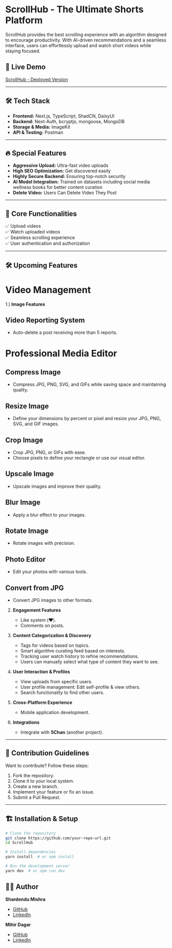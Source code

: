 # ScrollHub - The Ultimate Shorts Platform

ScrollHub provides the best scrolling experience with an algorithm designed to encourage productivity. With AI-driven recommendations and a seamless interface, users can effortlessly upload and watch short videos while staying focused.

## 🚀 Live Demo
[ScrollHub - Deployed Version](https://scroll-hub-shardendu-mishra.vercel.app/)

---

## 🛠 Tech Stack
- **Frontend:** Next.js, TypeScript, ShadCN, DaisyUI
- **Backend:** Next-Auth, bcryptjs, mongoose, MongoDB
- **Storage & Media:** ImageKit
- **API & Testing:** Postman

---

## 🔥 Special Features
- **Aggressive Upload:** Ultra-fast video uploads
- **High SEO Optimization:** Get discovered easily
- **Highly Secure Backend:** Ensuring top-notch security
- **AI Model Integration:** Trained on datasets including social media wellness books for better content curation
- **Delete Video:** Users Can Delete Video They Post

---

## 📌 Core Functionalities
✅ Upload videos  
✅ Watch uploaded videos  
✅ Seamless scrolling experience  
✅ User authentication and authorization

---

## 🛠 Upcoming Features

# Video Management

1.) **Image Features**
   ## Video Reporting System
   - Auto-delete a post receiving more than 5 reports.
   
   # Professional Media Editor
   
   ## Compress Image
   - Compress JPG, PNG, SVG, and GIFs while saving space and maintaining quality.
   
   ## Resize Image
   - Define your dimensions by percent or pixel and resize your JPG, PNG, SVG, and GIF images.
   
   ## Crop Image
   - Crop JPG, PNG, or GIFs with ease.
   - Choose pixels to define your rectangle or use our visual editor.
   
   ## Upscale Image
   - Upscale images and improve their quality.
   
   ## Blur Image
   - Apply a blur effect to your images.
   
   ## Rotate Image
   - Rotate images with precision.
   
   ## Photo Editor
   - Edit your photos with various tools.
   
   ## Convert from JPG
   - Convert JPG images to other formats.
   
2. **Engagement Features**
   - Like system (❤️).
   - Comments on posts.
   
3. **Content Categorization & Discovery**
   - Tags for videos based on topics.
   - Smart algorithm curating feed based on interests.
   - Tracking user watch history to refine recommendations.
   - Users can manually select what type of content they want to see.
   
4. **User Interaction & Profiles**
   - View uploads from specific users.
   - User profile management: Edit self-profile & view others.
   - Search functionality to find other users.
   
5. **Cross-Platform Experience**
   - Mobile application development.
   
6. **Integrations**
   - Integrate with **5Chan** (another project).
   
---

## 📜 Contribution Guidelines
Want to contribute? Follow these steps:
1. Fork the repository.
2. Clone it to your local system.
3. Create a new branch.
4. Implement your feature or fix an issue.
5. Submit a Pull Request.

---

## 🏗 Installation & Setup
```bash
# Clone the repository
git clone https://github.com/your-repo-url.git
cd ScrollHub

# Install dependencies
yarn install  # or npm install

# Run the development server
yarn dev  # or npm run dev
```

## 👨‍💻 Author
**Shardendu Mishra**
- [GitHub](https://github.com/MishraShardendu22)
- [LinkedIn](https://www.linkedin.com/in/shardendumishra22/)

**Mihir Dagar**
- [GitHub](https://github.com/DagarMihir)
- [LinkedIn](https://www.linkedin.com/in/mihir-dagar-3b65b3347/)

